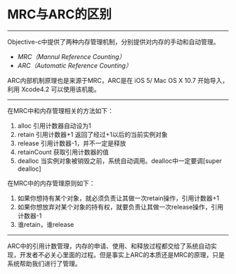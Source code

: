 # MRC与ARC的区别

***

Objective-c中提供了两种内存管理机制，分别提供对内存的手动和自动管理。

* *MRC（Mannul Reference Counting）* 
* *ARC（Automatic Reference Counting）*

ARC内部机制原理也是来源于MRC，ARC是在 iOS 5/ Mac OS X 10.7 开始导入，利用 Xcode4.2 可以使用该机能。

***

在MRC中和内存管理相关的方法如下：

1. alloc 引用计数器自动设为1
2. retain 引用计数器+1 返回了经过+1以后的当前实例对象
3. release 引用计数器-1，并不一定是释放
4. retainCount 获取引用计数器的值
5. dealloc 当实例对象被销毁之前，系统自动调用。dealloc中一定要调[super dealloc]

在MRC中的内存管理原则如下：

1. 如果你想持有某个对象，就必须负责让其做一次retain操作，引用计数器+1
2. 如果你想放弃对某个对象的持有权，就要负责让其做一次release操作，引用计数器-1
3. 谁retain，谁release

***

ARC中的引用计数管理，内存的申请、使用、和释放过程都交给了系统自动实现，开发者不必关心里面的过程。但是事实上ARC的本质还是MRC的原理，只是系统帮助我们进行了管理。